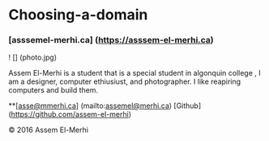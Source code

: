 # Choosing-a-domain

### [asssemel-merhi.ca] (https://asssem-el-merhi.ca)

! [] (photo.jpg)

Assem El-Merhi is a student that is a special student in algonquin college , I am a designer, computer ethiusiust, and photographer. I like reapiring computers and build them.

**[asse@mmerhi.ca] (mailto:assemel@merhi.ca)
[Github] (https://github.com/assem-el-merhi)

© 2016 Assem El-Merhi